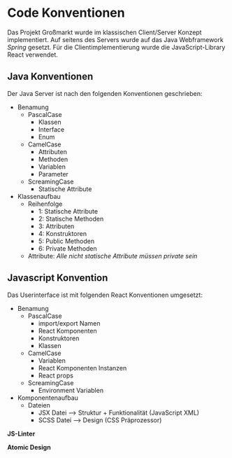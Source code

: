 # Code Konventionen

Das Projekt Großmarkt wurde im klassischen Client/Server Konzept implementiert. Auf seitens des Servers wurde auf das Java Webframework *Spring* gesetzt. Für die Clientimplementierung wurde die JavaScript-Library React verwendet.

## Java Konventionen

Der Java Server ist nach den folgenden Konventionen geschrieben:

- Benamung
  - PascalCase
    - Klassen
    - Interface
    - Enum
  - CamelCase
    - Attributen
    - Methoden
    - Variablen
    - Parameter
  - ScreamingCase
    - Statische Attribute
- Klassenaufbau
  - Reihenfolge
    - 1: Statische Attribute
    - 2: Statische Methoden
    - 3: Attributen
    - 4: Konstruktoren
    - 5: Public Methoden
    - 6: Private Methoden
  - Attribute: *Alle nicht statische Attribute müssen private sein*

## Javascript Konvention

Das Userinterface ist mit folgenden React Konventionen umgesetzt:

- Benamung
  - PascalCase
    - import/export Namen
    - React Komponenten
    - Konstruktoren
    - Klassen
  - CamelCase
    - Variablen
    - React Komponenten Instanzen
    - React props
  - ScreamingCase
    - Environment Variablen
- Komponentenaufbau
  - Dateien
    - JSX Datei --> Struktur + Funktionalität (JavaScript XML)
    - SCSS Datei --> Design (CSS Präprozessor)


**JS-Linter**


**Atomic Design**